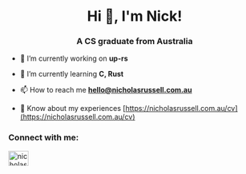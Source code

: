 <h1 align="center">Hi 👋, I'm Nick!</h1>
<h3 align="center">A CS graduate from Australia</h3>

- 🔭 I’m currently working on **up-rs**

- 🌱 I’m currently learning **C, Rust**

- 📫 How to reach me **hello@nicholasrussell.com.au**

- 📄 Know about my experiences [https://nicholasrussell.com.au/cv](https://nicholasrussell.com.au/cv)

<h3 align="left">Connect with me:</h3>
<p align="left">
<a href="https://linkedin.com/in/nicholas-russell-au" target="blank"><img align="center" src="https://raw.githubusercontent.com/rahuldkjain/github-profile-readme-generator/master/src/images/icons/Social/linked-in-alt.svg" alt="nicholas-russell-au" height="30" width="40" /></a>
</p>

